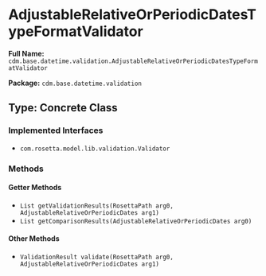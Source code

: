 # AdjustableRelativeOrPeriodicDatesTypeFormatValidator

**Full Name:** `cdm.base.datetime.validation.AdjustableRelativeOrPeriodicDatesTypeFormatValidator`

**Package:** `cdm.base.datetime.validation`

## Type: Concrete Class

### Implemented Interfaces

- `com.rosetta.model.lib.validation.Validator`

### Methods

#### Getter Methods

- `List getValidationResults(RosettaPath arg0, AdjustableRelativeOrPeriodicDates arg1)`
- `List getComparisonResults(AdjustableRelativeOrPeriodicDates arg0)`

#### Other Methods

- `ValidationResult validate(RosettaPath arg0, AdjustableRelativeOrPeriodicDates arg1)`

